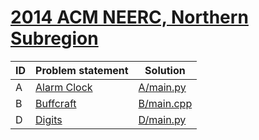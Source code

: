 # [2014 ACM NEERC, Northern Subregion](https://www.e-olymp.com/en/contests/9666)




| ID | Problem statement                                                      | Solution                 |
|----|------------------------------------------------------------------------|--------------------------|
| A  | [Alarm Clock](https://www.e-olymp.com/en/contests/9666/problems/84863) | [A/main.py](A/main.py)   |
| B  | [Buffcraft](https://www.e-olymp.com/en/contests/9666/problems/84864)   | [B/main.cpp](B/main.cpp) |
| D  | [Digits](https://www.e-olymp.com/en/contests/9666/problems/84866)      | [D/main.py](D/main.py)   |

